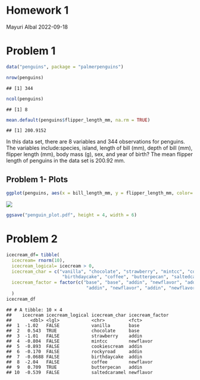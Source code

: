 Homework 1
================
Mayuri Albal
2022-09-18

# Problem 1

``` r
data("penguins", package = "palmerpenguins")
```

``` r
nrow(penguins)
```

    ## [1] 344

``` r
ncol(penguins)
```

    ## [1] 8

``` r
mean.default(penguins$flipper_length_mm, na.rm = TRUE)
```

    ## [1] 200.9152

In this data set, there are 8 variables and 344 observations for
penguins. The variables include:species, island, length of bill (mm),
depth of bill (mm), flipper length (mm), body mass (g), sex, and year of
birth? The mean flipper length of penguins in the data set is 200.92 mm.

## Problem 1- Plots

``` r
ggplot(penguins, aes(x = bill_length_mm, y = flipper_length_mm, color= species))+ geom_point(na.rm = TRUE)
```

![](p8105_hw1_ma4197_files/figure-gfm/unnamed-chunk-5-1.png)<!-- -->

``` r
ggsave("penguin_plot.pdf", height = 4, width = 6)
```

# Problem 2

``` r
icecream_df= tibble(
  icecream= rnorm(10),
  icecream_logical= icecream > 0,
  icecream_char = c("vanilla", "chocolate", "strawberry", "mintcc", "cookiescream", "rockyroad", 
                     "birthdaycake", "coffee", "butterpecan", "saltedcaramel"),
  icecream_factor = factor(c("base", "base", "addin", "newflavor", "addin", "addin",
                              "addin", "newflavor", "addin", "newflavor"))
  )
icecream_df
```

    ## # A tibble: 10 × 4
    ##    icecream icecream_logical icecream_char icecream_factor
    ##       <dbl> <lgl>            <chr>         <fct>          
    ##  1  -1.02   FALSE            vanilla       base           
    ##  2   0.543  TRUE             chocolate     base           
    ##  3  -1.01   FALSE            strawberry    addin          
    ##  4  -0.804  FALSE            mintcc        newflavor      
    ##  5  -0.893  FALSE            cookiescream  addin          
    ##  6  -0.170  FALSE            rockyroad     addin          
    ##  7  -0.0688 FALSE            birthdaycake  addin          
    ##  8  -2.04   FALSE            coffee        newflavor      
    ##  9   0.709  TRUE             butterpecan   addin          
    ## 10  -0.539  FALSE            saltedcaramel newflavor
